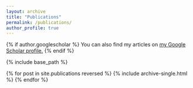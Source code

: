 ```yaml
---
layout: archive
title: "Publications"
permalink: /publications/
author_profile: true
---
```


{% if author.googlescholar %}
  You can also find my articles on <u><a href="https://scholar.google.com/citations?user=IpaGZqkAAAAJ&hl=en&authuser=1">my Google Scholar profile</a>.</u>
{% endif %}

{% include base_path %}

{% for post in site.publications reversed %}
  {% include archive-single.html %}
{% endfor %}
